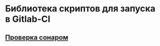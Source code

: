 # Библиотека скриптов для запуска в Gitlab-CI

## [Проверка сонаром](https://gitlab.com/Konstanta/devops/-/blob/master/docs/cicd/sonar.md)